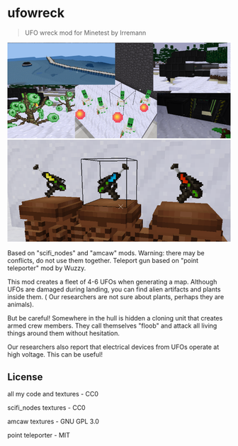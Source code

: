 # ufowreck
> UFO wreck mod for Minetest by Irremann

![Screenshot](screenshot.png)
![Screenshot](screenshot2.png)

Based on "scifi_nodes" and "amcaw" mods. Warning: there may be conflicts, do not use them together.
Teleport gun based on "point teleporter" mod by Wuzzy.

This mod creates a fleet of 4-6 UFOs when generating a map. Although UFOs are damaged during landing, you can find alien artifacts and plants inside them. ( Our researchers are not sure about plants, perhaps they are animals).

But be careful! Somewhere in the hull is hidden a cloning unit that creates armed crew members. They call themselves "floob" and attack all living things around them without hesitation.

Our researchers also report that electrical devices from UFOs operate at high voltage. This can be useful!

## License
all my code and textures - CC0

scifi_nodes textures - CC0

amcaw textures - GNU GPL 3.0

point teleporter - MIT
